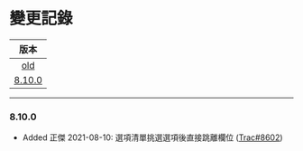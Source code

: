 變更記錄
===
| 版本 |
| :---: |
| [old](#old) |
| [8.10.0](#v8_10_0) |

***

### <a id='v8_10_0'></a>8.10.0
* Added 正傑 2021-08-10: 選項清單挑選選項後直接跳離欄位 ([Trac#8602])

 
<!-- 圖片 -->


<!-- 超連結 -->
[Trac#8602]:http://trac.uneec.com/trac/neco/ticket/8602 "#8602"
